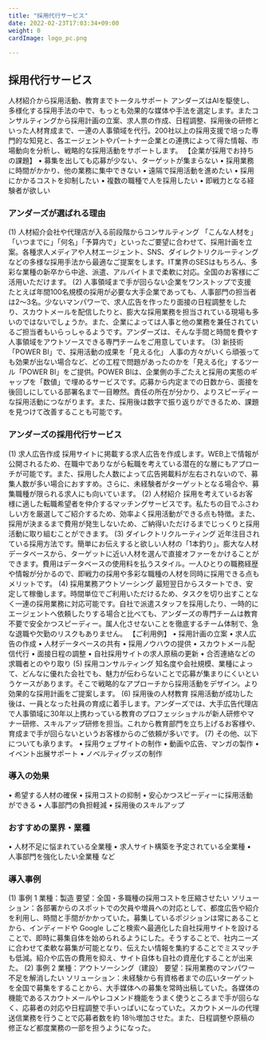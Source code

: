 ```yaml
---
title: "採用代行サービス"
date: 2022-02-23T17:03:34+09:00
weight: 0
cardImage: logo_pc.png
 
---
```


## 採用代行サービス
人材紹介から採用活動、教育までトータルサポート
アンダーズはAIを駆使し、多様化する採用手法の中で、もっとも効果的な媒体や手法を選定します。またコンサルティングから採用計画の立案、求人票の作成、日程調整、採用後の研修といった人材育成まで、一連の人事領域を代行。200社以上の採用支援で培った専門的な知見と、各エージェントやパートナー企業との連携によって得た情報、市場動向を分析し、戦略的な採用活動をサポートします。
【企業が採用でお持ちの課題】
•	募集を出しても応募が少ない、ターゲットが集まらない
•	採用業務に時間がかかり、他の業務に集中できない
•	遠隔で採用活動を進めたい
•	採用にかかるコストを抑制したい
•	複数の職種で人を採用したい
•	即戦力となる経験者が欲しい

### アンダーズが選ばれる理由
(1)	人材紹介会社や代理店が入る前段階からコンサルティング
「こんな人材を」「いつまでに」「何名」「予算内で」といったご要望に合わせて、採用計画を立案。各種求人メディアや人材エージェント、SNS、ダイレクトリクルーティングなどの多様な採用手法から最適なご提案をします。IT業界のSESはもちろん、多彩な業種の新卒から中途、派遣、アルバイトまで柔軟に対応。全国のお客様にご活用いただけます。
(2)	人事領域まで手が回らない企業をワンストップで支援
たとえば年間100名規模の採用が必要な大手企業であっても、人事部門の担当者は2～3名。少ないマンパワーで、求人広告を作ったり面接の日程調整をしたり、スカウトメールを配信したりと、膨大な採用業務を担当されている現場も多いのではないでしょうか。また、企業によっては人事と他の業務を兼任されているご担当者もいらっしゃるようです。アンダーズは、そんな手間と時間を費やす人事領域をアウトソースできる専門チームをご用意しています。
(3)	新技術「POWER BI」で、採用活動の成果を「見える化」
人事の方々がいくら頑張っても効果が出ない場合など、どの工程で問題があったのかを「見える化」するツール「POWER BI」をご提供。POWER BIは、企業側の手ごたえと採用の実態のギャップを「数値」で埋めるサービスです。応募から内定までの日数から、面接を後回しにしている部署名まで一目瞭然。責任の所在が分かり、よりスピーディーな採用活動につながります。また、採用後は数字で振り返りができるため、課題を見つけて改善することも可能です。

### アンダーズの採用代行サービス
(1)	求人広告作成
採用サイトに掲載する求人広告を作成します。WEB上で情報が公開されるため、在職中でありながら転職を考えている潜在的な層にもアプローチが可能です。また、採用した人数によって広告掲載料が左右されないので、募集人数が多い場合におすすめ。さらに、未経験者がターゲットとなる場合や、募集職種が限られる求人にも向いています。
(2)	人材紹介
採用を考えているお客様に適した転職希望者を仲介するマッチングサービスです。私たちの目でふさわしい方を厳選してご紹介するため、効率よく採用活動ができる点も特徴。また、採用が決まるまで費用が発生しないため、ご納得いただけるまでじっくりと採用活動に取り組むことができます。
(3)	ダイレクトリクルーティング
近年注目されている採用方法です。簡単にお伝えすると欲しい人材の「1本釣り」。膨大な人材データベースから、ターゲットに近い人材を選んで直接オファーをかけることができます。費用はデータベースの使用料を払うスタイル。一人ひとりの職務経歴や情報が分かるので、即戦力の採用や多彩な職種の人材を同時に採用できる点もメリットです。
(4)	採用業務アウトソーシング
最短翌日からスタートでき、安定して稼働します。時間単位でご利用いただけるため、タスクを切り出すことなく一連の採用業務に対応可能です。自社で派遣スタッフを採用したり、一時的にエージェントへ依頼したりする場合と比べても、アンダーズの専門チームは教育不要で安全かつスピーディー。属人化させないことを徹底するチーム体制で、急な退職や欠勤のリスクもありません。
【ご利用例】
•	採用計画の立案
•	求人広告の作成
•	人材データベースの共有
•	採用ノウハウの提供
•	スカウトメール配信代行
•	面接日程の調整
•	自社採用サイトの求人原稿の更新
•	合否連絡などの求職者とのやり取り
(5)	採用コンサルティング
知名度や会社規模、業種によって、どんなに優れた会社でも、魅力が伝わらないことで応募が集まりにくいというケースがあります。そこで戦略的なアプローチから採用活動をデザイン。より効果的な採用計画をご提案します。
(6)	採用後の人材教育
採用活動が成功した後は、一員となった社員の育成に着手します。アンダーズでは、大手広告代理店で人事領域に30年以上携わっている教育のプロフェッショナルが新人研修やマナー研修、スキルアップ研修を担当。これから教育部門を立ち上げるお客様や、育成まで手が回らないというお客様からのご依頼が多いです。
(7)	その他、以下についても承ります。
•	採用ウェブサイトの制作
•	動画や広告、マンガの製作
•	イベント出展サポート
•	ノベルティグッズの制作

### 導入の効果
•	希望する人材の確保
•	採用コストの抑制
•	安心かつスピーディーに採用活動ができる
•	人事部門の負担軽減
•	採用後のスキルアップ

### おすすめの業界・業種
•	人材不足に悩まれている全業種
•	求人サイト構築を予定されている全業種
•	人事部門を強化したい全業種
など

### 導入事例
(1)	事例 1
業種：製造
要望：全国・多職種の採用コストを圧縮させたい
ソリューション：各部署からのスポットでの欠員や増員への対応として、都度広告や紹介を利用し、時間と手間がかかっていた。募集しているポジションは常にあることから、インディードや Google しごと検索へ最適化した自社採用サイトを設けることで、即時に募集自体を始められるようにした。そうすることで、社内ニーズに合わせて柔軟な募集が可能となり、伝えたい情報を集約することでミスマッチも低減。紹介や広告の費用を抑え、サイト自体も自社の資産化することが出来た。
(2)	事例 2
業種：アウトソーシング（建設）
要望：採用業務のマンパワー不足を解消したい
ソリューション：未経験から有資格者までの広いターゲットを全国で募集をすることから、大手媒体への募集を常時出稿していた。各媒体の機能であるスカウトメールやレコメンド機能をうまく使うところまで手が回らなく、応募者の対応や日程調整で手いっぱいになっていた。スカウトメールの代理送信業務を行うことで応募者数を約 18％増加させた。また、日程調整や原稿の修正など都度業務の一部を担うようになった。